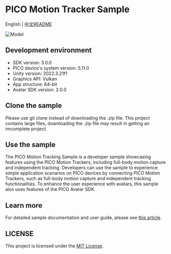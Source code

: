 # PICO Motion Tracker Sample
English | [中文README](./README.zh_CN.md)

![Model](https://github.com/Pico-Developer/PICOMotionTrackerSample-Unity/blob/main/pico-motion-tracker-sample.jpg)

## Development environment

- SDK version: 3.0.0
- PICO device's system version: 5.11.0
- Unity version: 2022.3.21f1
- Graphics API: Vulkan
- App structure: 64-bit
- Avatar SDK version: 2.0.0

## Clone the sample
Please use git clone instead of downloading the .zip file. This project contains large files, downloading the .zip file may result in getting an imcomplete project.

## Use the sample

The PICO Motion Tracking Sample is a developer sample showcasing features using the PICO Motion Trackers, including full-body motion capture and independent tracking. Developers can use the sample to experience simple application scenarios on PICO devices by connecting PICO Motion Trackers, such as full-body motion capture and independent tracking functionalities. To enhance the user experience with avatars, this sample also uses features of the PICO Avatar SDK.

## Learn more

For detailed sample documentation and user guide, please see [this article](https://developer.picoxr.com/document/unity/pico-motion-tracking-sample/).

## LICENSE
This project is licensed under the [MIT License](./License.md).

